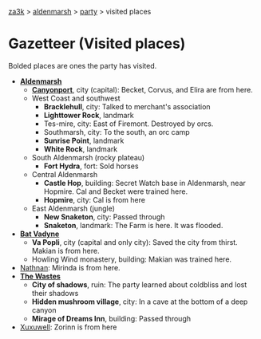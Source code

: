 [za3k](/) > [aldenmarsh](/aldenmarsh) > [party](players1.md) > visited places

# Gazetteer (Visited places)
Bolded places are ones the party has visited.

- **[Aldenmarsh](aldenmarsh.md)**
    - **[Canyonport](canyonport.md)**, city (capital): Becket, Corvus, and Elira are from here.
    - West Coast and southwest
        - **Bracklehull**, city: Talked to merchant's association
        - **Lighttower Rock**, landmark
        - Tes-mire, city: East of Firemont. Destroyed by orcs.
        - Southmarsh, city: To the south, an orc camp
        - **Sunrise Point**, landmark
        - **White Rock**, landmark
    - South Aldenmarsh (rocky plateau)
        - **Fort Hydra**, fort: Sold horses
    - Central Aldenmarsh
        - **Castle Hop**, building: Secret Watch base in Aldenmarsh, near Hopmire. Cal and Becket were trained here.
        - **Hopmire**, city: Cal is from here
    - East Aldenmarsh (jungle)
        - **New Snaketon**, city: Passed through
        - **Snaketon**, landmark: The Farm is here. It was flooded.
- **[Bat Vadyne](bat_vadyne.md)**
    - **Va Popli**, city (capital and only city): Saved the city from thirst. Makian is from here.
    - Howling Wind monastery, building: Makian was trained here.
- [Nathnan](nathnan.md): Mirinda is from here.
- **[The Wastes](wastes.md)**
    - **City of shadows**, ruin: The party learned about coldbliss and lost their shadows
    - **Hidden mushroom village**, city: In a cave at the bottom of a deep canyon
    - **Mirage of Dreams Inn**, building: Passed through
- [Xuxuwell](xuxuwell.md): Zorinn is from here
